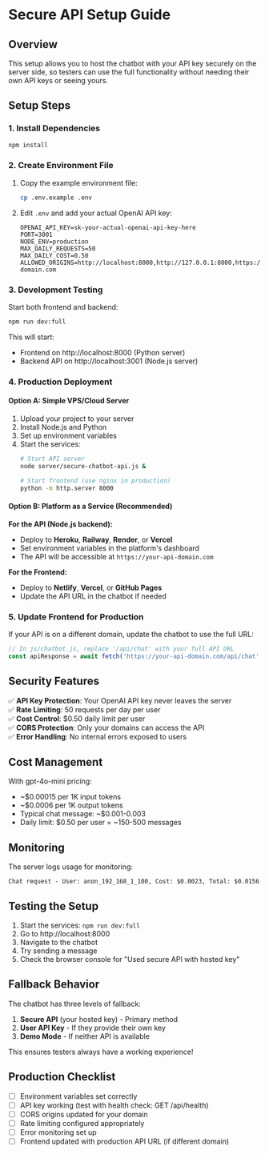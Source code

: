 # Secure API Setup Guide

## Overview
This setup allows you to host the chatbot with your API key securely on the server side, so testers can use the full functionality without needing their own API keys or seeing yours.

## Setup Steps

### 1. Install Dependencies
```bash
npm install
```

### 2. Create Environment File
1. Copy the example environment file:
   ```bash
   cp .env.example .env
   ```

2. Edit `.env` and add your actual OpenAI API key:
   ```
   OPENAI_API_KEY=sk-your-actual-openai-api-key-here
   PORT=3001
   NODE_ENV=production
   MAX_DAILY_REQUESTS=50
   MAX_DAILY_COST=0.50
   ALLOWED_ORIGINS=http://localhost:8000,http://127.0.0.1:8000,https://your-domain.com
   ```

### 3. Development Testing
Start both frontend and backend:
```bash
npm run dev:full
```

This will start:
- Frontend on http://localhost:8000 (Python server)
- Backend API on http://localhost:3001 (Node.js server)

### 4. Production Deployment

#### Option A: Simple VPS/Cloud Server
1. Upload your project to your server
2. Install Node.js and Python
3. Set up environment variables
4. Start the services:
   ```bash
   # Start API server
   node server/secure-chatbot-api.js &
   
   # Start frontend (use nginx in production)
   python -m http.server 8000
   ```

#### Option B: Platform as a Service (Recommended)

**For the API (Node.js backend):**
- Deploy to **Heroku**, **Railway**, **Render**, or **Vercel**
- Set environment variables in the platform's dashboard
- The API will be accessible at `https://your-api-domain.com`

**For the Frontend:**
- Deploy to **Netlify**, **Vercel**, or **GitHub Pages**
- Update the API URL in the chatbot if needed

### 5. Update Frontend for Production
If your API is on a different domain, update the chatbot to use the full URL:

```javascript
// In js/chatbot.js, replace '/api/chat' with your full API URL
const apiResponse = await fetch('https://your-api-domain.com/api/chat', {
```

## Security Features

✅ **API Key Protection**: Your OpenAI API key never leaves the server  
✅ **Rate Limiting**: 50 requests per day per user  
✅ **Cost Control**: $0.50 daily limit per user  
✅ **CORS Protection**: Only your domains can access the API  
✅ **Error Handling**: No internal errors exposed to users  

## Cost Management

With gpt-4o-mini pricing:
- ~$0.00015 per 1K input tokens
- ~$0.0006 per 1K output tokens
- Typical chat message: ~$0.001-0.003
- Daily limit: $0.50 per user = ~150-500 messages

## Monitoring

The server logs usage for monitoring:
```
Chat request - User: anon_192_168_1_100, Cost: $0.0023, Total: $0.0156
```

## Testing the Setup

1. Start the services: `npm run dev:full`
2. Go to http://localhost:8000
3. Navigate to the chatbot
4. Try sending a message
5. Check the browser console for "Used secure API with hosted key"

## Fallback Behavior

The chatbot has three levels of fallback:
1. **Secure API** (your hosted key) - Primary method
2. **User API Key** - If they provide their own key
3. **Demo Mode** - If neither API is available

This ensures testers always have a working experience!

## Production Checklist

- [ ] Environment variables set correctly
- [ ] API key working (test with health check: GET /api/health)
- [ ] CORS origins updated for your domain
- [ ] Rate limiting configured appropriately
- [ ] Error monitoring set up
- [ ] Frontend updated with production API URL (if different domain)
